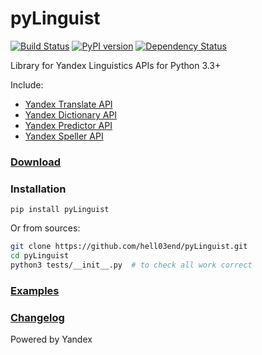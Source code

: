 # pyLinguist

[![Build Status](https://travis-ci.org/hell03end/pyLinguist.svg?branch=master)](https://travis-ci.org/hell03end/pyLinguist)
[![PyPI version](https://badge.fury.io/py/pyLinguist.svg)](https://badge.fury.io/py/pyLinguist)
[![Dependency Status](https://gemnasium.com/badges/github.com/hell03end/pyLinguist.svg)](https://gemnasium.com/github.com/hell03end/pyLinguist)

Library for Yandex Linguistics APIs for Python 3.3+

Include:
* [Yandex Translate API](https://tech.yandex.com/translate/)
* [Yandex Dictionary API](https://tech.yandex.com/dictionary/)
* [Yandex Predictor API](https://tech.yandex.ru/predictor/)
* [Yandex Speller API](https://tech.yandex.ru/speller/)

### [Download](https://github.com/hell03end/pyLinguist/releases/download/0.1.2/pyLinguist-0.1.2.tar.gz)

### Installation
`pip install pyLinguist`

Or from sources:
```bash
git clone https://github.com/hell03end/pyLinguist.git
cd pyLinguist
python3 tests/__init__.py  # to check all work correct
```

### [Examples](https://github.com/hell03end/pyLinguist/wiki/Examples)

### [Changelog](https://github.com/hell03end/pyLinguist/wiki/Changelog)

Powered by Yandex
